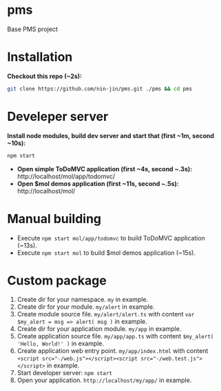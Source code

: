# pms
Base PMS project

# Installation

**Checkout this repo (~2s):**
```sh
git clone https://github.com/nin-jin/pms.git ./pms && cd pms
```

# Develeper server

**Install node modules, build dev server and start that (first ~1m, second ~10s):**
```sh
npm start
```

* **Open simple ToDoMVC application (first ~4s, second ~.3s):** http://localhost/mol/app/todomvc/
* **Open $mol demos application (first ~11s, second ~.5s):** http://localhost/mol/

# Manual building

* Execute `npm start mol/app/todomvc` to build ToDoMVC application (~13s).
* Execute `npm start mol` to build $mol demos application (~15s).

# Custom package

1. Create dir for your namespace. `my` in example.
2. Create dir for your module. `my/alert` in example.
3. Create module source file. `my/alert/alert.ts` with content `var $my_alert = msg => alert( msg )` in example.
4. Create dir for your application module. `my/app` in example.
5. Create application source file. `my/app/app.ts` with content `$my_alert( 'Hello, World!' )` in example.
6. Create application web entry point. `my/app/index.html` with content `<script src="-/web.js"></script><script src="-/web.test.js"></script>` in example.
7. Start developer server: `npm start`
8. Open your application. `http://localhost/my/app/` in example.
